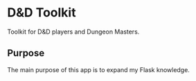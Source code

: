 # D&D Toolkit

Toolkit for D&D players and Dungeon Masters.

## Purpose

The main purpose of this app is to expand my Flask knowledge.
